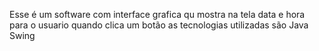 Esse é um software com interface grafica qu mostra na tela data e hora para o usuario quando clica um botão
as tecnologias utilizadas são
Java
Swing
